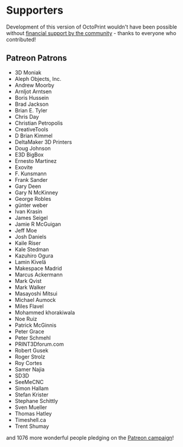 # Supporters 

Development of this version of OctoPrint wouldn't have been possible without
[financial support by the community](http://octoprint.org/support-octoprint/) -
thanks to everyone who contributed!

## Patreon Patrons

  * 3D Moniak
  * Aleph Objects, Inc.
  * Andrew Moorby
  * Arnljot Arntsen
  * Boris Hussein
  * Brad Jackson
  * Brian E. Tyler
  * Chris Day
  * Christian Petropolis
  * CreativeTools
  * D Brian Kimmel
  * DeltaMaker 3D Printers
  * Doug Johnson
  * E3D BigBox
  * Ernesto Martinez
  * Exovite
  * F. Kunsmann
  * Frank Sander
  * Gary Deen
  * Gary N McKinney
  * George Robles
  * günter weber
  * Ivan Krasin
  * James Seigel
  * Jamie R McGuigan
  * Jeff Moe
  * Josh Daniels
  * Kaile Riser
  * Kale Stedman
  * Kazuhiro Ogura
  * Lamin Kivelä
  * Makespace Madrid
  * Marcus Ackermann
  * Mark Qvist
  * Mark Walker
  * Masayoshi Mitsui
  * Michael Aumock
  * Miles Flavel
  * Mohammed khorakiwala
  * Noe Ruiz
  * Patrick McGinnis
  * Peter Grace
  * Peter Schmehl
  * PRINT3Dforum.com
  * Robert Gusek
  * Roger Strolz
  * Roy Cortes
  * Samer Najia
  * SD3D
  * SeeMeCNC
  * Simon Hallam
  * Stefan Krister
  * Stephane Schittly
  * Sven Mueller
  * Thomas Hatley
  * Timeshell.ca
  * Trent Shumay

and 1076 more wonderful people pledging on the [Patreon campaign](https://patreon.com/foosel)!